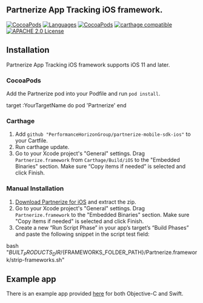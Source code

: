 ## Partnerize App Tracking iOS framework.

[![CocoaPods](https://img.shields.io/badge/platform-ios-orange.svg)](https://cocoapods.org/pods/Partnerize)
[![Languages](https://img.shields.io/badge/languages-ObjC%20%7C%20%20Swift-orange.svg?maxAge=2592000)](https://github.com/intercom/intercom-ios)
[![CocoaPods](https://img.shields.io/badge/pod-1.0.0-blue.svg)](https://cocoapods.org/pods/Partnerize)
[![carthage compatible](https://img.shields.io/badge/Carthage-compatible-brightgreen.svg)](https://github.com/Carthage/Carthage)
[![APACHE 2.0 License](https://img.shields.io/github/license/mashape/apistatus.svg)](https://github.com/PerformanceHorizonGroup/partnerize-mobile-sdk-ios/blob/master/LICENSE)

## Installation

Partnerize App Tracking iOS framework supports iOS 11 and later.

### CocoaPods
Add the Partnerize pod into your Podfile and run `pod install`.

target :YourTargetName do
pod 'Partnerize'
end

### Carthage
1. Add `github "PerformanceHorizonGroup/partnerize-mobile-sdk-ios"` to your Cartfile.
2. Run carthage update.
3. Go to your Xcode project's "General" settings. Drag `Partnerize.framework` from `Carthage/Build/iOS` to the "Embedded Binaries" section. Make sure “Copy items if needed” is selected and click Finish.

### Manual Installation

1. [Download Partnerize for iOS](https://github.com/PerformanceHorizonGroup/partnerize-mobile-sdk-ios/archive/master.zip) and extract the zip.
2. Go to your Xcode project's "General" settings. Drag `Partnerize.framework` to the "Embedded Binaries" section. Make sure "Copy items if needed" is selected and click Finish.
3. Create a new “Run Script Phase” in your app’s target’s “Build Phases” and paste the following snippet in the script test field:

bash "${BUILT_PRODUCTS_DIR}/${FRAMEWORKS_FOLDER_PATH}/Partnerize.framework/strip-frameworks.sh"


## Example app
There is an example app provided [here](https://github.com/PerformanceHorizonGroup/partnerize-mobile-sdk-ios/tree/master/SampleCode) for both Objective-C and Swift.

